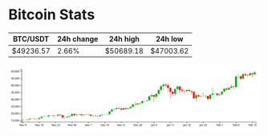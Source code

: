 # Bitcoin Stats

BTC/USDT|24h change|24h high|24h low|
|---|---|---|---|
|$49236.57|2.66%|$50689.18|$47003.62|

<img src="./chart.svg">
